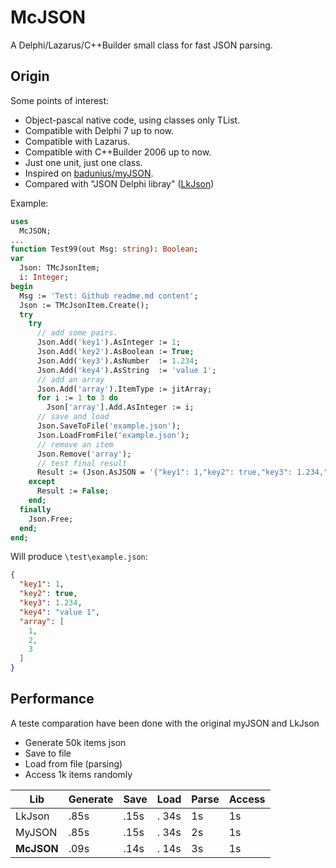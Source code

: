 # McJSON
A Delphi/Lazarus/C++Builder small class for fast JSON parsing.

## Origin
Some points of interest:
 * Object-pascal native code, using classes only TList.
 * Compatible with Delphi 7 up to now.
 * Compatible with Lazarus.
 * Compatible with C++Builder 2006 up to now.
 * Just one unit, just one class.
 * Inspired on [badunius/myJSON](https://github.com/badunius/myJSON).
 * Compared with "JSON Delphi libray" ([LkJson](https://sourceforge.net/projects/lkjson/))

Example:

```pascal
uses
  McJSON;
...  
function Test99(out Msg: string): Boolean;
var
  Json: TMcJsonItem;
  i: Integer;
begin
  Msg := 'Test: Github readme.md content';
  Json := TMcJsonItem.Create();
  try
    try
      // add some pairs.
      Json.Add('key1').AsInteger := 1;
      Json.Add('key2').AsBoolean := True;
      Json.Add('key3').AsNumber  := 1.234;
      Json.Add('key4').AsString  := 'value 1';
      // add an array
      Json.Add('array').ItemType := jitArray;
      for i := 1 to 3 do
        Json['array'].Add.AsInteger := i;
      // save and load
      Json.SaveToFile('example.json');
      Json.LoadFromFile('example.json');
      // remove an item
      Json.Remove('array');
      // test final result
      Result := (Json.AsJSON = '{"key1": 1,"key2": true,"key3": 1.234,"key4": "value 1"}');
    except
      Result := False;
    end;
  finally
    Json.Free;
  end;
end; 
```
Will produce `\test\example.json`:
```json
{
  "key1": 1,
  "key2": true,
  "key3": 1.234,
  "key4": "value 1",
  "array": [
    1,
    2,
    3
  ]
}
```

## Performance
A teste comparation have been done with the original myJSON and LkJson
- Generate 50k items json
- Save to file
- Load from file (parsing)
- Access 1k items randomly

Lib        | Generate | Save | Load | Parse | Access |
-----------|----------|------|------|-------|--------|
LkJson     |     .85s | .15s | . 34s|    1s |     1s |
MyJSON     |     .85s | .15s | . 34s|    2s |     1s |
**McJSON** |     .09s | .14s | . 14s|    3s |     1s |
